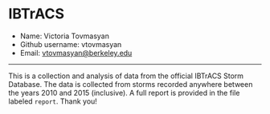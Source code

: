 # IBTrACS

- Name: Victoria Tovmasyan
- Github username: vtovmasyan
- Email: vtovmasyan@berkeley.edu

-----

This is a collection and analysis of data from the official IBTrACS Storm Database. The data is collected from storms recorded anywhere between the years 2010 and 2015 (inclusive). A full report is provided in the file labeled `report`. Thank you!